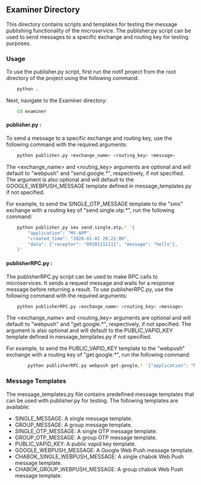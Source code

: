 ## Examiner Directory


This directory contains scripts and templates for testing the message publishing functionality of the microservice. The publisher.py script can be used to send messages to a specific exchange and routing key for testing purposes.


### Usage

To use the publisher.py script, first run the notif project from the root directory of the project using the following command:

```sh
    python .
```

Next, navigate to the Examiner directory:

```sh
    cd examiner
```

#### publisher.py : <br/>
To send a message to a specific exchange and routing key, use the following command with the required arguments:

```sh
    python publisher.py <exchange_name> <routing_key> <message>
```

The <exchange_name> and <routing_key> arguments are optional and will default to "webpush" and "send.google.*", respectively, if not specified. The <message> argument is also optional and will default to the GOOGLE_WEBPUSH_MESSAGE template defined in message_templates.py if not specified.


For example, to send the SINGLE_OTP_MESSAGE template to the "sms" exchange with a routing key of "send.single.otp.*", run the following command:

```sh
    python publisher.py sms send.single.otp.* '{
        "application": "MY-APP",
        "created_time": "2020-01-01 20:22:00",
        "data": {"receptor": "09101111111", "message": "hello"},
    }'

```
#### publisherRPC.py : <br/>
The publisherRPC.py script can be used to make RPC calls to microservices. It sends a request message and waits for a response message before returning a result. To use publisherRPC.py, use the following command with the required arguments:

```sh
    python publisherRPC.py <exchange_name> <routing_key> <message>
```

The <exchange_name> and <routing_key> arguments are optional and will default to "webpush" and "get.google.*", respectively, if not specified. The <message> argument is also optional and will default to the PUBLIC_VAPID_KEY template defined in message_templates.py if not specified.

For example, to send the PUBLIC_VAPID_KEY template to the "webpush" exchange with a routing key of "get.google.*", run the following command:

```sh
        python publisherRPC.py webpush get.google.* '{"application": "MY-APP", "created_time": "2020-01-01 20:22:00", "vapid_public_key": True}'

```


### Message Templates

The message_templates.py file contains predefined message templates that can be used with publisher.py for testing. The following templates are available:


- SINGLE_MESSAGE: A single message template.
- GROUP_MESSAGE: A group message template.
- SINGLE_OTP_MESSAGE: A single OTP message template.
- GROUP_OTP_MESSAGE: A group OTP message template.
- PUBLIC_VAPID_KEY: A public vapid key template.
- GOOGLE_WEBPUSH_MESSAGE: A Google Web Push message template.
- CHABOK_SINGLE_WEBPUSH_MESSAGE: A single chabok Web Push message template.
- CHABOK_GROUP_WEBPUSH_MESSAGE: A group chabok Web Push message template.
